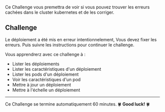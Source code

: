 Ce Challenge vous premettra de voir si vous pouvez trouver les erreurs cachées dans le cluster kubernetes et de les corriger.

## Challenge
 
Le déploiement a été mis en erreur intentionnelement, Vous devez fixer les erreurs. Puis suivre les instructions pour continuer le challenge.

Vous apprendrerz avec ce challenge à :

- Lister les déploiements
- Lister les caractéristiques d'un déploiement
- Lister les pods d'un déploiement
- Voir les caractéristiques d'un pod
- Mettre à jour un déploiement
- Mettre à l'échelle un déploiement


---


Ce Challenge se termine automatiquement 60 minutes. 🍀 **Good luck!** 🍀

